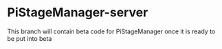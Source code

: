 # PiStageManager-server
This branch will contain beta code for PiStageManager once it is ready to be put into beta

